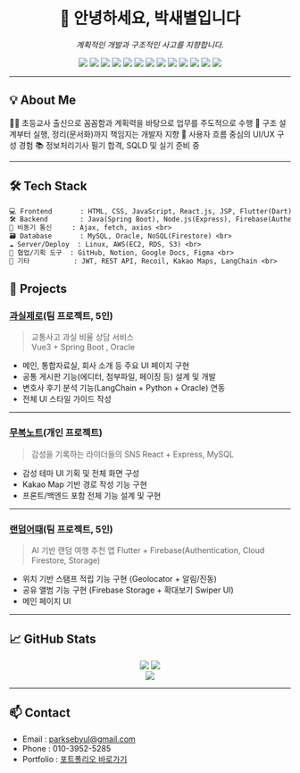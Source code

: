 <h1 align="center">👋 안녕하세요, 박새별입니다</h1>
<p align="center"><i>계획적인 개발과 구조적인 사고를 지향합니다.</i></p>

<p align="center">
  <!-- Frontend -->
  <img src="https://img.shields.io/badge/React-61DAFB?style=for-the-badge&logo=react&logoColor=black"/>
  <img src="https://img.shields.io/badge/Flutter-02569B?style=for-the-badge&logo=flutter&logoColor=white"/>
  <img src="https://img.shields.io/badge/HTML5-E34F26?style=for-the-badge&logo=html5&logoColor=white"/>
  <img src="https://img.shields.io/badge/CSS3-1572B6?style=for-the-badge&logo=css3&logoColor=white"/>
  <img src="https://img.shields.io/badge/JavaScript-F7DF1E?style=for-the-badge&logo=javascript&logoColor=black"/>

  <!-- Backend -->
  <img src="https://img.shields.io/badge/SpringBoot-6DB33F?style=for-the-badge&logo=springboot&logoColor=white"/>
  <img src="https://img.shields.io/badge/Node.js-339933?style=for-the-badge&logo=node.js&logoColor=white"/>
  <img src="https://img.shields.io/badge/Firebase-FFCA28?style=for-the-badge&logo=firebase&logoColor=black"/>

  <!-- Database -->
  <img src="https://img.shields.io/badge/MySQL-4479A1?style=for-the-badge&logo=mysql&logoColor=white"/>
  <img src="https://img.shields.io/badge/Oracle-F80000?style=for-the-badge&logo=oracle&logoColor=white"/>

  <!-- Tools -->
  <img src="https://img.shields.io/badge/AWS EC2-FF9900?style=for-the-badge&logo=amazonaws&logoColor=white"/>
  <img src="https://img.shields.io/badge/Figma-F24E1E?style=for-the-badge&logo=figma&logoColor=white"/>
  <img src="https://img.shields.io/badge/GitHub-181717?style=for-the-badge&logo=github&logoColor=white"/>
</p>

---

## 💡 About Me

🧑‍🏫 초등교사 출신으로 꼼꼼함과 계획력을 바탕으로 업무를 주도적으로 수행
🧩 구조 설계부터 실행, 정리(문서화)까지 책임지는 개발자 지향
🧠 사용자 흐름 중심의 UI/UX 구성 경험
📚 정보처리기사 필기 합격, SQLD 및 실기 준비 중

---

## 🛠 Tech Stack

```txt
💻 Frontend       : HTML, CSS, JavaScript, React.js, JSP, Flutter(Dart) </br>
🛠 Backend        : Java(Spring Boot), Node.js(Express), Firebase(Authentication, Cloud Firestore, Storage) </br>
🔄 비동기 통신     : Ajax, fetch, axios <br>
🗃 Database       : MySQL, Oracle, NoSQL(Firestore) <br>
☁ Server/Deploy  : Linux, AWS(EC2, RDS, S3) <br>
🧰 협업/기획 도구  : GitHub, Notion, Google Docs, Figma <br>
🧠 기타           : JWT, REST API, Recoil, Kakao Maps, LangChain <br>
```

## 📌 Projects

### [과실제로](https://github.com/SaeByeol5285/project-gwasilzero.git)(팀 프로젝트, 5인)
> 교통사고 과실 비율 상담 서비스  
> Vue3 + Spring Boot , Oracle

- 메인, 통합자료실, 회사 소개 등 주요 UI 페이지 구현  
- 공통 게시판 기능(에디터, 첨부파일, 페이징 등) 설계 및 개발  
- 변호사 후기 분석 기능(LangChain + Python + Oracle) 연동  
- 전체 UI 스타일 가이드 작성

---

### [무복노트](https://github.com/SaeByeol5285/moboknote)(개인 프로젝트)
> 감성을 기록하는 라이더들의 SNS
> React + Express, MySQL

- 감성 테마 UI 기획 및 전체 화면 구성
- Kakao Map 기반 경로 작성 기능 구현
- 프론트/백엔드 포함 전체 기능 설계 및 구현

---

### [랜덤어때](https://github.com/sbsssb/flutterProject.git)(팀 프로젝트, 5인)
> AI 기반 랜덤 여행 추천 앱
> Flutter + Firebase(Authentication, Cloud Firestore, Storage)
- 위치 기반 스탬프 적립 기능 구현 (Geolocator + 알림/진동)
- 공유 앨범 기능 구현 (Firebase Storage + 확대보기 Swiper UI)
- 메인 페이지 UI 

---

## 📈 GitHub Stats

<p align="center">
  <img src="https://github-readme-stats.vercel.app/api?username=SaeByeol5285&show_icons=true&theme=default"/>
  <img src="https://github-readme-stats.vercel.app/api/top-langs/?username=SaeByeol5285&layout=compact"/>
  <br/>
  <img src="https://github-readme-streak-stats.herokuapp.com?user=SaeByeol5285"/>
</p>


---

## 📫 Contact

- Email : parksebyul@gmail.com
- Phone : 010-3952-5285  
- Portfolio : [포트폴리오 바로가기](https://docs.google.com/presentation/d/1odBeM7cjl_S-UrFpN7bTaJig_9g1Hrtn0eI29ctCTvw/edit?usp=sharing)
